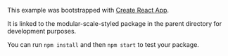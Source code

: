 This example was bootstrapped with [Create React App](https://github.com/facebook/create-react-app).

It is linked to the modular-scale-styled package in the parent directory for development purposes.

You can run `npm install` and then `npm start` to test your package.
